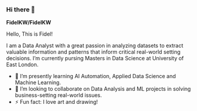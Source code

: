 ### Hi there 👋

**FidelKW/FidelKW**

Hello, This is Fidel! 

I am a Data Analyst with a great passion in analyzing datasets to extract valuable information and patterns that inform critical real-world setting decisions. I’m currently pursing Masters in Data Science at University of East London.

- 🌱 I’m presently learning AI Automation, Applied Data Science and Machine Learning.
- 👯 I’m looking to collaborate on Data Analysis and ML projects in solving business-setting real-world issues.
- ⚡ Fun fact: I love art and drawing!
